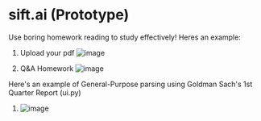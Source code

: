 # sift.ai (Prototype)

Use boring homework reading to study effectively!
Heres an example:

1. Upload your pdf
![image](https://github.com/frogsterr/LLMSite/assets/86971030/756eab8f-c0ed-4690-a97e-43a85cdc17e2)


2. Q&A Homework
![image](https://github.com/frogsterr/LLMSite/assets/86971030/e4876b33-84ec-4303-98bd-615076f90db2)











Here's an example of General-Purpose parsing using Goldman Sach's 1st Quarter Report (ui.py)
1. ![image](https://github.com/frogsterr/LLMSite/assets/86971030/08b061fb-63a1-4114-bcc0-829564d9ec91)
